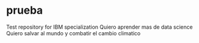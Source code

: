 # prueba
Test repository for IBM specialization
Quiero aprender mas de data science
Quiero salvar al mundo y combatir el cambio climatico
